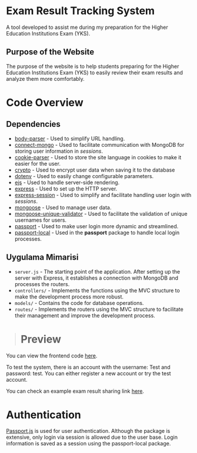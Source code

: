# Exam Result Tracking System

A tool developed to assist me during my preparation for the Higher Education Institutions Exam (YKS).

## Purpose of the Website

The purpose of the website is to help students preparing for the Higher Education Institutions Exam (YKS) to easily review their exam results and analyze them more comfortably.

# Code Overview

## Dependencies

- [body-parser](https://www.npmjs.com/package/body-parser) - Used to simplify URL handling.
- [connect-mongo](https://www.npmjs.com/package/connect-mongo) - Used to facilitate communication with MongoDB for storing user information in *sessions*.
- [cookie-parser](https://www.npmjs.com/package/cookie-parser) - Used to store the site language in cookies to make it easier for the user.
- [crypto](https://www.npmjs.com/package/crypto) - Used to encrypt user data when saving it to the database
- [dotenv](https://www.npmjs.com/package/dotenv) - Used to easily change configurable parameters.
- [ejs](https://www.npmjs.com/package/ejs) - Used to handle server-side rendering.
- [express](https://www.npmjs.com/package/express) - Used to set up the HTTP server.
- [express-session](https://www.npmjs.com/package/express) - Used to simplify and facilitate handling user login with *sessions*.
- [mongoose](https://www.npmjs.com/package/mongoose) - Used to manage user data.
- [mongoose-unique-validator](https://www.npmjs.com/package/mongoose-unique-validator) - Used to facilitate the validation of unique usernames for users.
- [passport](https://www.npmjs.com/package/passport) -  Used to make user login more dynamic and streamlined.
- [passport-local](https://www.npmjs.com/package/passport-local) - Used in the **passport** package to handle local login processes.

## Uygulama Mimarisi

- `server.js` - The starting point of the application. After setting up the server with Express, it establishes a connection with MongoDB and processes the routers.
- `controllers/` - Implements the functions using the MVC structure to make the development process more robust.
- `models/` - Contains the code for database operations.
- `routes/` -  Implements the routers using the MVC structure to facilitate their management and improve the development process.

> # Preview
You can view the frontend code <a href="deneme-sonucu-takip-sistemi.mevcollegemun.org">here</a>.

To test the system, there is an account with the username: Test and password: test. You can either register a new account or try the test account.

You can check an example exam result sharing link <a href="http://deneme-sonucu-takip-sistemi.mevcollegemun.org/detay/tyt/64a1a64bea8f39449c861c3d">here</a>.

# Authentication
[Passport.js](https://www.passportjs.org/) is used for user authentication. Although the package is extensive, only login via session is allowed due to the user base. Login information is saved as a session using the passport-local package.